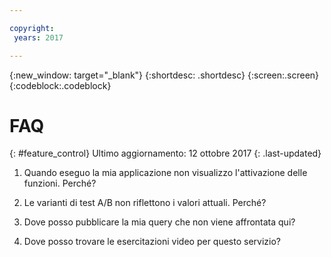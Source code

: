 ```yaml
---

copyright:
 years: 2017

---
```


{:new_window: target="_blank"}
{:shortdesc: .shortdesc}
{:screen:.screen}
{:codeblock:.codeblock}

# FAQ
{: #feature_control}
Ultimo aggiornamento: 12 ottobre 2017
{: .last-updated}


1.	Quando eseguo la mia applicazione non visualizzo l'attivazione delle funzioni. Perché?


2.	Le varianti di test A/B non riflettono i valori attuali. Perché?


3.	Dove posso pubblicare la mia query che non viene affrontata qui?


4.	Dove posso trovare le esercitazioni video per questo servizio?
